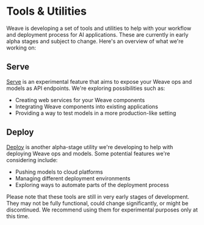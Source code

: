# Tools & Utilities

Weave is developing a set of tools and utilities to help with your workflow and deployment process for AI applications. These are currently in early alpha stages and subject to change. Here's an overview of what we're working on:

## Serve

[Serve](/guides/tools/serve) is an experimental feature that aims to expose your Weave ops and models as API endpoints. We're exploring possibilities such as:

- Creating web services for your Weave components
- Integrating Weave components into existing applications
- Providing a way to test models in a more production-like setting

## Deploy

[Deploy](/guides/tools/deploy) is another alpha-stage utility we're developing to help with deploying Weave ops and models. Some potential features we're considering include:

- Pushing models to cloud platforms
- Managing different deployment environments
- Exploring ways to automate parts of the deployment process

Please note that these tools are still in very early stages of development. They may not be fully functional, could change significantly, or might be discontinued. We recommend using them for experimental purposes only at this time.
